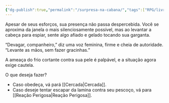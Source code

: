 ```yaml
---
{"dg-publish":true,"permalink":"/surpresa-na-cabana/","tags":["RPG/livro-jogo/Aasthar/story-points"],"created":"2024-12-09T15:58:10.230-05:00","updated":"2025-01-08T16:14:25.676-05:00"}
---
```



Apesar de seus esforços, sua presença não passa despercebida. Você se aproxima da janela o mais silenciosamente possível, mas ao levantar a cabeça para espiar, sente algo afiado e gelado tocando sua garganta.

“Devagar, companheiro,” diz uma voz feminina, firme e cheia de autoridade. “Levante as mãos, sem fazer gracinhas.”

A ameaça do frio cortante contra sua pele é palpável, e a situação agora exige cautela.

O que deseja fazer?

- Caso obedeça, vá pará [[Cercada\|Cercada]].
- Caso deseje tentar escapar da lamina contra seu pescoço, vá para [[Reação Perigosa\|Reação Perigosa]].
